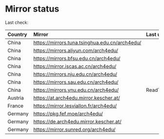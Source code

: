 <script src="./time.js"></script>
# Mirror status
Last check: <script type="text/javascript">localize(1692314164.1070817);</script>

|Country|Mirror|Last update|
|:------|:-----|:----------|
|China|https://mirrors.tuna.tsinghua.edu.cn/arch4edu/|<script type="text/javascript">localize(1692253745);</script>|
|China|https://mirrors.aliyun.com/arch4edu/|<script type="text/javascript">localize(1692253745);</script>|
|China|https://mirrors.bfsu.edu.cn/arch4edu/|<script type="text/javascript">localize(1692253745);</script>|
|China|https://mirror.iscas.ac.cn/arch4edu/|<script type="text/javascript">localize(1692296975);</script>|
|China|https://mirrors.nju.edu.cn/arch4edu/|<script type="text/javascript">localize(1692210553);</script>|
|China|https://mirrors.sau.edu.cn/arch4edu/|<script type="text/javascript">localize(1692253745);</script>|
|China|https://mirrors.ynu.edu.cn/arch4edu/|ReadTimeout|
|Austria|https://at.arch4edu.mirror.kescher.at/|<script type="text/javascript">localize(1692253745);</script>|
|France|https://mirror.lesviallon.fr/arch4edu/|<script type="text/javascript">localize(1692253745);</script>|
|Germany|https://pkg.fef.moe/arch4edu/|<script type="text/javascript">localize(1692253745);</script>|
|Germany|https://de.arch4edu.mirror.kescher.at/|<script type="text/javascript">localize(1692253745);</script>|
|Germany|https://mirror.sunred.org/arch4edu/|<script type="text/javascript">localize(1692253745);</script>|

<script src="./tablefilter/tablefilter.js"></script>
<script src="./table.js"></script>